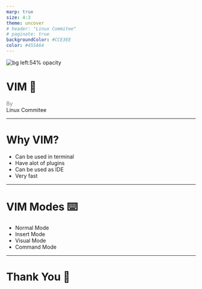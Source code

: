 ```yaml
---
marp: true
size: 4:3
theme: uncover
# header: "Linux Commitee"
# paginate: true
backgroundColor: #CCE3EE
color: #455A64
---
```




![bg left:54% opacity](./imgs/tux.png)

# <!--fit--> VIM :rocket:
<span style="color:grey">By</span><br> Linux Commitee

---

# Why VIM? 

- Can be used in terminal
- Have alot of plugins
- Can be used as IDE
- Very fast


---

# VIM Modes :keyboard:

- Normal Mode
- Insert Mode
- Visual Mode
- Command Mode

---

#  Thank You :wave:

